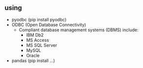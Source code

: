 ## using 
- pyodbc (pip install pyodbc)
- ODBC (Open Database Connectivity)
  - Compliant database management systems (DBMS) include:
    - IBM Db2
    - MS Access
    - MS SQL Server
    - MySQL
    - Oracle
- pandas (pip install ...)
